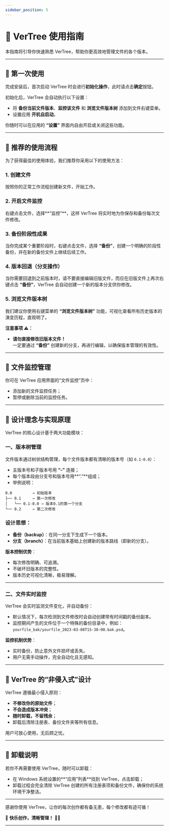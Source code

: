 ```yaml
---
sidebar_position: 5
---
```


# 📖 VerTree 使用指南

本指南将引导你快速熟悉 VerTree，帮助你更高效地管理文件的各个版本。

---

## 🚀 第一次使用

完成安装后，首次启动 VerTree 时会进行**初始化操作**，此时请点击**确定**按钮。

初始化后，VerTree 会自动执行以下设置：

- 将 **备份当前文件版本**、**监控该文件** 和 **浏览文件版本树** 添加到文件右键菜单。
- 设置应用 **开机自启动**。

你随时可以在应用的 **“设置”** 界面内自由开启或关闭这些功能。

---

## 🎯 推荐的使用流程

为了获得最佳的使用体验，我们推荐你采用以下的使用方法：

### 1. 创建文件
按照你的正常工作流程创建新文件，开始工作。

### 2. 开启文件监控
右键点击文件，选择**“监控”**，这样 VerTree 将实时地为你保存和备份每次文件修改。

### 3. 备份阶段性成果
当你完成某个重要阶段时，右键点击文件，选择 **“备份”**，创建一个明确的阶段性备份，并在新的备份文件上继续后续工作。

### 4. 版本回退（分支操作）
当你需要回退到之前版本时，请不要直接编辑旧版文件，而应在旧版文件上再次右键点击 **“备份”**，VerTree 会自动创建一个新的版本分支供你修改。

### 5. 浏览文件版本树
我们建议你使用右键菜单的 **“浏览文件版本树”** 功能，可视化查看所有历史版本的演变历程，直观明了。

**注意事项 ⚠️：**

- **请勿直接修改旧版本文件！**  
  一定要通过 **“备份”** 创建新的分支，再进行编辑，以确保版本管理的有效性。

---

## 📌 文件监控管理

你可在 VerTree 应用界面的“文件监控”页中：

- 添加新的文件监控任务；
- 暂停或删除当前的监控任务。

---

## 🌳 设计理念与实现原理

VerTree 的核心设计基于两大功能模块：

### 一、版本树管理

文件版本通过树状结构管理，每个文件版本都有清晰的版本号（如 `0.1-0.0`）：

- 主版本号和子版本号用 **“-”** 连接；
- 每个版本段由分支号和版本号用**“.”**组成；
- 举例说明：

```
0.0         → 初始版本
├── 0.1     → 第一次修改
│   └── 0.1-0.0 → 版本0.1的第一个分支
└── 0.2     → 第二次修改
```

### 设计思想：

- **备份（backup）**：在同一分支下生成下一个版本。
- **分支（branch）**：在当前版本基础上创建新的版本路线（即新的分支）。

**版本控制优势**：

- 每次修改明确、可追溯。
- 不破坏旧版本的完整性。
- 版本历史可视化清晰，极易理解。

---

### 二、文件实时监控

VerTree 会实时监测文件变化，并自动备份：

- 默认情况下，每次检测到文件修改时会自动创建带有时间戳的备份副本。
- 监控期间产生的文件位于一个特殊的备份目录中，例如：`yourfile_bak/yourfile_2023-03-08T15-30-00.bak.psd`。

**监控机制优势**：

- 实时备份，防止意外文件损坏或丢失。
- 用户无需手动操作，完全自动化且无感知。

---

## 🔧 VerTree 的“非侵入式”设计

VerTree 遵循最小侵入原则：

- **不修改你的原始文件**；
- **不会造成版本冲突**；
- **随时卸载，不留残余**；
- 卸载后清除注册表、备份文件夹等所有信息。

用户可放心使用，无后顾之忧。

---

## 🎈 卸载说明

若你不再需要使用 VerTree，随时可以卸载：

- 在 Windows 系统设置的**“应用”列表**找到 VerTree，点击卸载；
- 卸载过程会完全清除 VerTree 创建的所有注册表项和备份文件，确保你的系统环境干净整洁。

---

感谢你使用 VerTree，让你的每次创作都有备无患，每个修改都有迹可循！

🎯 **快乐创作，清晰管理！** 🎨✨

---
